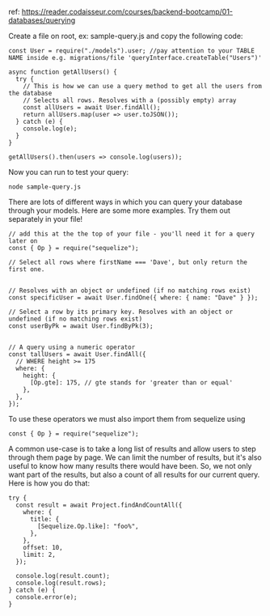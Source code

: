 ref: https://reader.codaisseur.com/courses/backend-bootcamp/01-databases/querying

Create a file on root, ex: sample-query.js and copy the following code:

    const User = require("./models").user; //pay attention to your TABLE NAME inside e.g. migrations/file 'queryInterface.createTable("Users")'

    async function getAllUsers() {
      try {
        // This is how we can use a query method to get all the users from the database
        // Selects all rows. Resolves with a (possibly empty) array
        const allUsers = await User.findAll();
        return allUsers.map(user => user.toJSON());
      } catch (e) {
        console.log(e);
      }
    }

    getAllUsers().then(users => console.log(users));

Now you can run to test your query:

`node sample-query.js`

There are lots of different ways in which you can query your database through your models. Here are some more examples. Try them out separately in your file!

    // add this at the the top of your file - you'll need it for a query later on
    const { Op } = require("sequelize");

    // Select all rows where firstName === 'Dave', but only return the first one.


    // Resolves with an object or undefined (if no matching rows exist)
    const specificUser = await User.findOne({ where: { name: "Dave" } });

    // Select a row by its primary key. Resolves with an object or undefined (if no matching rows exist)
    const userByPk = await User.findByPk(3);


    // A query using a numeric operator
    const tallUsers = await User.findAll({
      // WHERE height >= 175
      where: {
        height: {
          [Op.gte]: 175, // gte stands for 'greater than or equal'
        },
      },
    });

To use these operators we must also import them from sequelize using

`const { Op } = require("sequelize");`

A common use-case is to take a long list of results and allow users to step through them page by page. We can limit the number of results, but it's also useful to know how many results there would have been. So, we not only want part of the results, but also a count of all results for our current query. Here is how you do that:

    try {
      const result = await Project.findAndCountAll({
        where: {
          title: {
            [Sequelize.Op.like]: "foo%",
          },
        },
        offset: 10,
        limit: 2,
      });

      console.log(result.count);
      console.log(result.rows);
    } catch (e) {
      console.error(e);
    }
